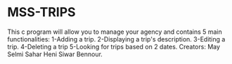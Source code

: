# MSS-TRIPS

 This c program will allow you to manage your agency and contains 5 main functionalities:
 1-Adding a trip.
 2-Displaying a trip's description.
 3-Editing a trip.
 4-Deleting a trip
 5-Looking for trips based on 2 dates.
 Creators:
 May Selmi
 Sahar Heni 
 Siwar Bennour.

